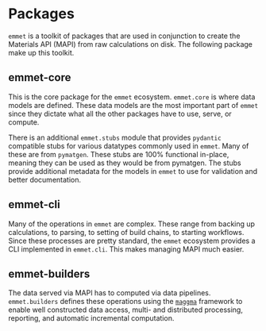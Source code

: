 # Packages

`emmet` is a toolkit of packages that are used in conjunction to create the Materials API (MAPI) from raw calculations on disk. The following package make up this toolkit.

## emmet-core

This is the core package for the `emmet` ecosystem. `emmet.core` is where data models are defined. These data models are the most important part of `emmet` since they dictate what all the other packages have to use, serve, or compute.

There is an additional `emmet.stubs` module that provides `pydantic` compatible stubs for various datatypes commonly used in `emmet`. Many of these are from `pymatgen`. These stubs are 100% functional in-place, meaning they can be used as they would be from pymatgen. The stubs provide additional metadata for the models in `emmet` to use for validation and better documentation.


## emmet-cli

Many of the operations in `emmet` are complex. These range from backing up calculations, to parsing, to setting of build chains, to starting workflows. Since these processes are pretty standard, the `emmet` ecosystem provides a CLI implemented in `emmet.cli`. This makes managing MAPI much easier.


## emmet-builders

The data served via MAPI has to computed via data pipelines. `emmet.builders` defines these operations using the [`maggma`](https://materialsproject.github.io/maggma/) framework to enable well constructed data access, multi- and distributed processing, reporting, and automatic incremental computation.
